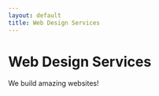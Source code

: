 ```yaml
---
layout: default
title: Web Design Services
---
```

# Web Design Services
We build amazing websites!
